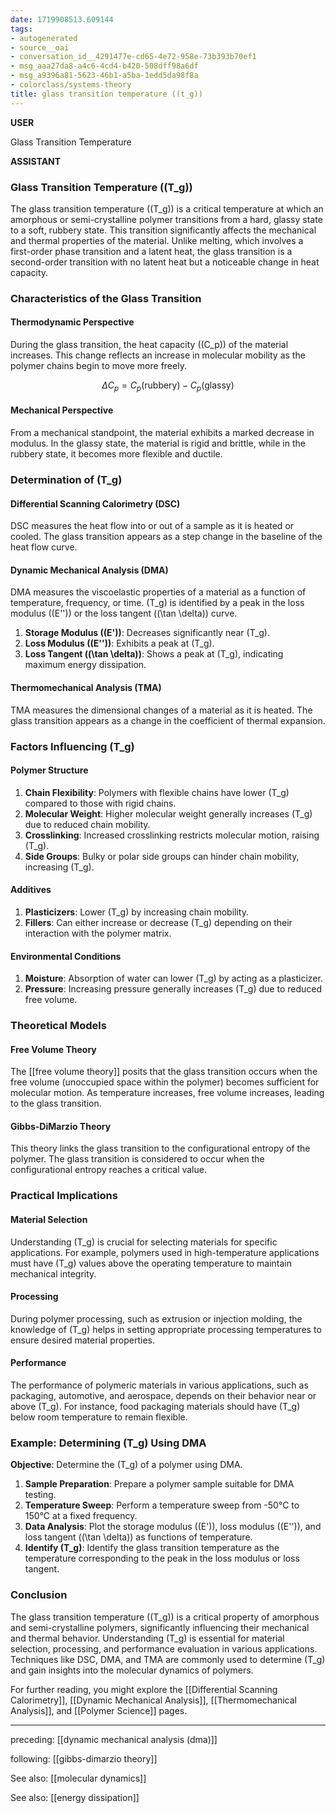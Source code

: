 ```yaml
---
date: 1719908513.609144
tags:
- autogenerated
- source__oai
- conversation_id__4291477e-cd65-4e72-958e-73b393b70ef1
- msg_aaa27da8-a4c6-4cd4-b420-508dff98a6df
- msg_a9396a81-5623-46b1-a5ba-1edd5da98f8a
- colorclass/systems-theory
title: glass transition temperature ((t_g))
---
```


**USER**

Glass Transition Temperature


**ASSISTANT**

### Glass Transition Temperature (\(T_g\))

The glass transition temperature (\(T_g\)) is a critical temperature at which an amorphous or semi-crystalline polymer transitions from a hard, glassy state to a soft, rubbery state. This transition significantly affects the mechanical and thermal properties of the material. Unlike melting, which involves a first-order phase transition and a latent heat, the glass transition is a second-order transition with no latent heat but a noticeable change in heat capacity.

### Characteristics of the Glass Transition

#### Thermodynamic Perspective

During the glass transition, the heat capacity (\(C_p\)) of the material increases. This change reflects an increase in molecular mobility as the polymer chains begin to move more freely.

$$
\Delta C_p = C_p (\text{rubbery}) - C_p (\text{glassy})
$$

#### Mechanical Perspective

From a mechanical standpoint, the material exhibits a marked decrease in modulus. In the glassy state, the material is rigid and brittle, while in the rubbery state, it becomes more flexible and ductile.

### Determination of \(T_g\)

#### Differential Scanning Calorimetry (DSC)

DSC measures the heat flow into or out of a sample as it is heated or cooled. The glass transition appears as a step change in the baseline of the heat flow curve.

#### Dynamic Mechanical Analysis (DMA)

DMA measures the viscoelastic properties of a material as a function of temperature, frequency, or time. \(T_g\) is identified by a peak in the loss modulus (\(E''\)) or the loss tangent (\(\tan \delta\)) curve.

1. **Storage Modulus (\(E'\))**: Decreases significantly near \(T_g\).
2. **Loss Modulus (\(E''\))**: Exhibits a peak at \(T_g\).
3. **Loss Tangent (\(\tan \delta\))**: Shows a peak at \(T_g\), indicating maximum energy dissipation.

#### Thermomechanical Analysis (TMA)

TMA measures the dimensional changes of a material as it is heated. The glass transition appears as a change in the coefficient of thermal expansion.

### Factors Influencing \(T_g\)

#### Polymer Structure

1. **Chain Flexibility**: Polymers with flexible chains have lower \(T_g\) compared to those with rigid chains.
2. **Molecular Weight**: Higher molecular weight generally increases \(T_g\) due to reduced chain mobility.
3. **Crosslinking**: Increased crosslinking restricts molecular motion, raising \(T_g\).
4. **Side Groups**: Bulky or polar side groups can hinder chain mobility, increasing \(T_g\).

#### Additives

1. **Plasticizers**: Lower \(T_g\) by increasing chain mobility.
2. **Fillers**: Can either increase or decrease \(T_g\) depending on their interaction with the polymer matrix.

#### Environmental Conditions

1. **Moisture**: Absorption of water can lower \(T_g\) by acting as a plasticizer.
2. **Pressure**: Increasing pressure generally increases \(T_g\) due to reduced free volume.

### Theoretical Models

#### Free Volume Theory

The [[free volume theory]] posits that the glass transition occurs when the free volume (unoccupied space within the polymer) becomes sufficient for molecular motion. As temperature increases, free volume increases, leading to the glass transition.

#### Gibbs-DiMarzio Theory

This theory links the glass transition to the configurational entropy of the polymer. The glass transition is considered to occur when the configurational entropy reaches a critical value.

### Practical Implications

#### Material Selection

Understanding \(T_g\) is crucial for selecting materials for specific applications. For example, polymers used in high-temperature applications must have \(T_g\) values above the operating temperature to maintain mechanical integrity.

#### Processing

During polymer processing, such as extrusion or injection molding, the knowledge of \(T_g\) helps in setting appropriate processing temperatures to ensure desired material properties.

#### Performance

The performance of polymeric materials in various applications, such as packaging, automotive, and aerospace, depends on their behavior near or above \(T_g\). For instance, food packaging materials should have \(T_g\) below room temperature to remain flexible.

### Example: Determining \(T_g\) Using DMA

**Objective**: Determine the \(T_g\) of a polymer using DMA.

1. **Sample Preparation**: Prepare a polymer sample suitable for DMA testing.
2. **Temperature Sweep**: Perform a temperature sweep from -50°C to 150°C at a fixed frequency.
3. **Data Analysis**: Plot the storage modulus (\(E'\)), loss modulus (\(E''\)), and loss tangent (\(\tan \delta\)) as functions of temperature.
4. **Identify \(T_g\)**: Identify the glass transition temperature as the temperature corresponding to the peak in the loss modulus or loss tangent.

### Conclusion

The glass transition temperature (\(T_g\)) is a critical property of amorphous and semi-crystalline polymers, significantly influencing their mechanical and thermal behavior. Understanding \(T_g\) is essential for material selection, processing, and performance evaluation in various applications. Techniques like DSC, DMA, and TMA are commonly used to determine \(T_g\) and gain insights into the molecular dynamics of polymers.

For further reading, you might explore the [[Differential Scanning Calorimetry]], [[Dynamic Mechanical Analysis]], [[Thermomechanical Analysis]], and [[Polymer Science]] pages.


---

preceding: [[dynamic mechanical analysis (dma)]]  


following: [[gibbs-dimarzio theory]]

See also: [[molecular dynamics]]


See also: [[energy dissipation]]